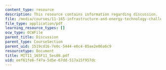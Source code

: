 ```yaml
---
content_type: resource
description: This resource contains information regarding discussion.
file: /media/courses/11-165-infrastructure-and-energy-technology-challenges-fall-2011/eef61fe6f47a5d5e67dd517a15f957dc_MIT11_165F11_Ses08.pdf
file_type: application/pdf
learning_resource_types: []
ocw_type: OCWFile
parent_title: Discussion
parent_type: CourseSection
parent_uid: 1519cd16-7e0c-5444-e0c4-85ae2e06a6c9
resourcetype: Document
title: MIT11_165F11_Ses08.pdf
uid: eef61fe6-f47a-5d5e-67dd-517a15f957dc
---
```

